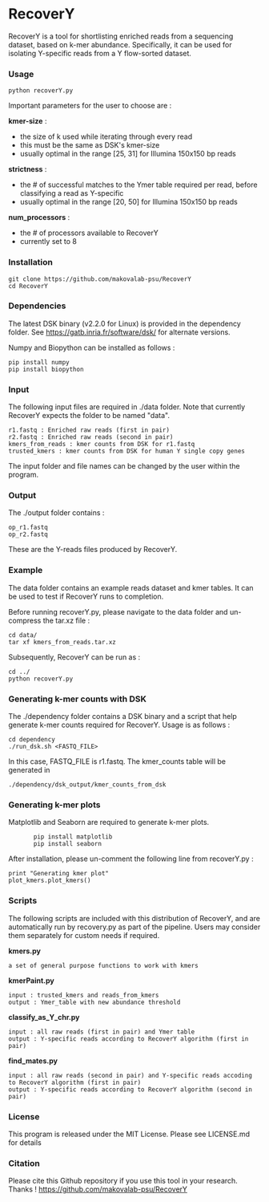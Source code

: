 # RecoverY

RecoverY is a tool for shortlisting enriched reads from a sequencing dataset, based on k-mer abundance. Specifically, it can be used for isolating Y-specific reads from a Y flow-sorted dataset.

### Usage  

    python recoverY.py
  	
Important parameters for the user to choose are : 


**kmer-size** : 
- the size of k used while iterating through every read 
- this must be the same as DSK's kmer-size
- usually optimal in the range [25, 31] for Illumina 150x150 bp reads


**strictness** : 
- the # of successful matches to the Ymer table required per read, before classifying a read as Y-specific 
- usually optimal in the range [20, 50] for Illumina 150x150 bp reads


**num_processors** :
- the # of processors available to RecoverY
- currently set to 8


### Installation 

	git clone https://github.com/makovalab-psu/RecoverY
	cd RecoverY


### Dependencies 

The latest DSK binary (v2.2.0 for Linux) is provided in the dependency folder. 
See https://gatb.inria.fr/software/dsk/ for alternate versions. 
    
Numpy and Biopython can be installed as follows :

    pip install numpy
    pip install biopython
    

### Input

The following input files are required in ./data folder. 
Note that currently RecoverY expects the folder to be named "data".
    	
	
	r1.fastq : Enriched raw reads (first in pair) 
	r2.fastq : Enriched raw reads (second in pair) 
	kmers_from_reads : kmer counts from DSK for r1.fastq
	trusted_kmers : kmer counts from DSK for human Y single copy genes

The input folder and file names can be changed by the user within the program. 


### Output 

The ./output folder contains :

 	op_r1.fastq
	op_r2.fastq

These are the Y-reads files produced by RecoverY.  


### Example

The data folder contains an example reads dataset and kmer tables. 
It can be used to test if RecoverY runs to completion. 

Before running recoverY.py, please navigate to the data folder and un-compress the tar.xz file : 

	cd data/
	tar xf kmers_from_reads.tar.xz

Subsequently, RecoverY can be run as : 

	cd ../
	python recoverY.py
	

### Generating k-mer counts with DSK

The ./dependency folder contains a DSK binary and a script that help generate k-mer counts required for RecoverY. Usage is as follows :

    cd dependency
    ./run_dsk.sh <FASTQ_FILE>

In this case, FASTQ_FILE is r1.fastq. 
The kmer_counts table will be generated in 

    ./dependency/dsk_output/kmer_counts_from_dsk


### Generating k-mer plots 

Matplotlib and Seaborn are required to generate k-mer plots. 

           pip install matplotlib
           pip install seaborn

After installation, please un-comment the following line from recoverY.py :

	print "Generating kmer plot"
	plot_kmers.plot_kmers()


### Scripts 

The following scripts are included with this distribution of RecoverY, and are automatically run by recovery.py as part of the pipeline. Users may consider them separately for custom needs if required. 

	
**kmers.py** 
	
	a set of general purpose functions to work with kmers

**kmerPaint.py**
	
	input : trusted_kmers and reads_from_kmers 
	output : Ymer_table with new abundance threshold

**classify_as_Y_chr.py**
	
	input : all raw reads (first in pair) and Ymer table
	output : Y-specific reads according to RecoverY algorithm (first in pair)

**find_mates.py** 

	input : all raw reads (second in pair) and Y-specific reads accoding to RecoverY algorithm (first in pair)
	output : Y-specific reads according to RecoverY algorithm (second in pair)


### License
This program is released under the MIT License. Please see LICENSE.md for details


### Citation
Please cite this Github repository if you use this tool in your research. Thanks !
https://github.com/makovalab-psu/RecoverY

